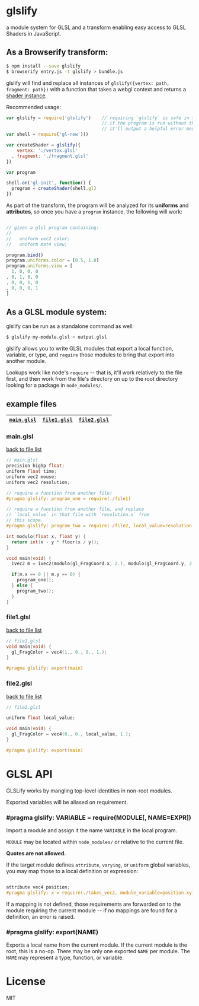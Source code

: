 # glslify

a module system for GLSL and a transform enabling easy access to GLSL Shaders in JavaScript.

## As a Browserify transform:

```bash
$ npm install --save glslify
$ browserify entry.js -t glslify > bundle.js
```

glslify will find and replace all instances of `glslify({vertex: path, fragment: path})`
with a function that takes a webgl context and returns a [shader instance](http://npm.im/gl-shader-core).

Recommended usage:

```javascript
var glslify = require('glslify')    // requiring `glslify` is safe in this context.
                                    // if the program is run without the transform,
                                    // it'll output a helpful error message.
var shell = require('gl-now')()

var createShader = glslify({
    vertex: './vertex.glsl'
  , fragment: './fragment.glsl'
})

var program

shell.on('gl-init', function() {
  program = createShader(shell.gl)
})
```

As part of the transform, the program will be analyzed for its **uniforms** and **attributes**,
so once you have a `program` instance, the following will work:

```javascript

// given a glsl program containing:
//
//   uniform vec2 color;
//   uniform mat4 view;

program.bind()
program.uniforms.color = [0.5, 1.0]
program.uniforms.view = [
  1, 0, 0, 0
, 0, 1, 0, 0
, 0, 0, 1, 0
, 0, 0, 0, 1
]

```

## As a GLSL module system:

glslify can be run as a standalone command as well:


```bash
$ glslify my-module.glsl > output.glsl
```

glslify allows you to write GLSL modules that export a local function, variable, or type,
and `require` those modules to bring that export into another module.

Lookups work like node's `require` -- that is, it'll work relatively to the file first,
and then work from the file's directory on up to the root directory looking for a package
in `node_modules/`.

## example files

| [`main.glsl`](#mainglsl) | [`file1.glsl`](#file1glsl) | [`file2.glsl`](#file2glsl) |
|---------------------------|-----------------------------|-----------------------------|

### main.glsl

[back to file list](#example-files)

```c
// main.glsl
precision highp float;
uniform float time;
uniform vec2 mouse;
uniform vec2 resolution;

// require a function from another file!
#pragma glslify: program_one = require(./file1)

// require a function from another file, and replace
// `local_value` in that file with `resolution.x` from
// this scope.
#pragma glslify: program_two = require(./file2, local_value=resolution.x)

int modulo(float x, float y) {
  return int(x - y * floor(x / y));
}

void main(void) {
  ivec2 m = ivec2(modulo(gl_FragCoord.x, 2.), modulo(gl_FragCoord.y, 2.));

  if(m.x == 0 || m.y == 0) {
    program_one();
  } else { 
    program_two();
  }
}
```


### file1.glsl

[back to file list](#example-files)

```c
// file1.glsl
void main(void) {
  gl_FragColor = vec4(1., 0., 0., 1.);
}

#pragma glslify: export(main)
```

### file2.glsl

[back to file list](#example-files)

```c
// file2.glsl

uniform float local_value;

void main(void) {
  gl_FragColor = vec4(0., 0., local_value, 1.);
}

#pragma glslify: export(main)
```
# GLSL API

GLSLify works by mangling top-level identities in non-root modules.

Exported variables will be aliased on requirement.

### \#pragma glslify: VARIABLE = require(MODULE[, NAME=EXPR])

Import a module and assign it the name `VARIABLE` in the local program.

`MODULE` may be located within `node_modules/` or relative to the current file.

**Quotes are not allowed.**

If the target module defines `attribute`, `varying`, or `uniform` global variables,
you may map those to a local definition or expression:

```c

attribute vec4 position;
#pragma glslify: x = require(./takes_vec2, module_variable=position.xy)

```

If a mapping is not defined, those requirements are forwarded on to the module requiring
the current module -- if no mappings are found for a definition, an error is raised.

### \#pragma glslify: export(NAME)

Exports a local name from the current module. If the current module is the root, this is
a no-op. There may be only one exported `NAME` per module. The `NAME` may represent a
type, function, or variable.

# License

MIT
